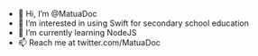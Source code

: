 - 👋 Hi, I’m @MatuaDoc
- 👀 I’m interested in using Swift for secondary school education
- 🌱 I’m currently learning NodeJS
- 📫 Reach me at twitter.com/MatuaDoc
